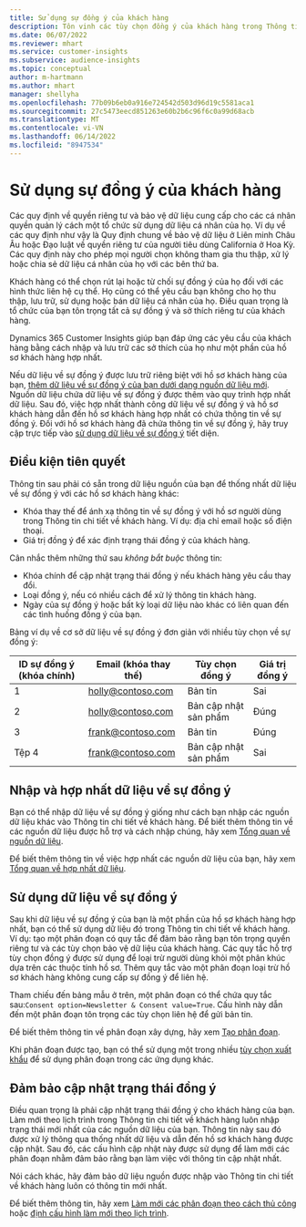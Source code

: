 ```yaml
---
title: Sử dụng sự đồng ý của khách hàng
description: Tôn vinh các tùy chọn đồng ý của khách hàng trong Thông tin chi tiết về khách hàng bằng cách nhập dữ liệu về sự đồng ý.
ms.date: 06/07/2022
ms.reviewer: mhart
ms.service: customer-insights
ms.subservice: audience-insights
ms.topic: conceptual
author: m-hartmann
ms.author: mhart
manager: shellyha
ms.openlocfilehash: 77b09b6eb0a916e724542d503d96d19c5581aca1
ms.sourcegitcommit: 27c5473eecd851263e60b2b6c96f6c0a99d68acb
ms.translationtype: MT
ms.contentlocale: vi-VN
ms.lasthandoff: 06/14/2022
ms.locfileid: "8947534"
---
```

# <a name="use-customer-consent"></a>Sử dụng sự đồng ý của khách hàng

Các quy định về quyền riêng tư và bảo vệ dữ liệu cung cấp cho các cá nhân quyền quản lý cách một tổ chức sử dụng dữ liệu cá nhân của họ. Ví dụ về các quy định như vậy là Quy định chung về bảo vệ dữ liệu ở Liên minh Châu Âu hoặc Đạo luật về quyền riêng tư của người tiêu dùng California ở Hoa Kỳ. Các quy định này cho phép mọi người chọn không tham gia thu thập, xử lý hoặc chia sẻ dữ liệu cá nhân của họ với các bên thứ ba.  

Khách hàng có thể chọn rút lại hoặc từ chối sự đồng ý của họ đối với các hình thức liên hệ cụ thể. Họ cũng có thể yêu cầu bạn không cho họ thu thập, lưu trữ, sử dụng hoặc bán dữ liệu cá nhân của họ. Điều quan trọng là tổ chức của bạn tôn trọng tất cả sự đồng ý và sở thích riêng tư của khách hàng.  

Dynamics 365 Customer Insights giúp bạn đáp ứng các yêu cầu của khách hàng bằng cách nhập và lưu trữ các sở thích của họ như một phần của hồ sơ khách hàng hợp nhất.

Nếu dữ liệu về sự đồng ý được lưu trữ riêng biệt với hồ sơ khách hàng của bạn, [thêm dữ liệu về sự đồng ý của bạn dưới dạng nguồn dữ liệu mới](#import-and-unify-consent-data). Nguồn dữ liệu chứa dữ liệu về sự đồng ý được thêm vào quy trình hợp nhất dữ liệu. Sau đó, việc hợp nhất thành công dữ liệu về sự đồng ý và hồ sơ khách hàng dẫn đến hồ sơ khách hàng hợp nhất có chứa thông tin về sự đồng ý. Đối với hồ sơ khách hàng đã chứa thông tin về sự đồng ý, hãy truy cập trực tiếp vào [sử dụng dữ liệu về sự đồng ý](#use-consent-data) tiết diện.

## <a name="prerequisites"></a>Điều kiện tiên quyết

Thông tin sau phải có sẵn trong dữ liệu nguồn của bạn để thống nhất dữ liệu về sự đồng ý với các hồ sơ khách hàng khác:

- Khóa thay thế để ánh xạ thông tin về sự đồng ý với hồ sơ người dùng trong Thông tin chi tiết về khách hàng. Ví dụ: địa chỉ email hoặc số điện thoại.
- Giá trị đồng ý để xác định trạng thái đồng ý của khách hàng.

Cân nhắc thêm những thứ sau *không bắt buộc* thông tin:

- Khóa chính để cập nhật trạng thái đồng ý nếu khách hàng yêu cầu thay đổi.
- Loại đồng ý, nếu có nhiều cách để xử lý thông tin khách hàng.
- Ngày của sự đồng ý hoặc bất kỳ loại dữ liệu nào khác có liên quan đến các tình huống đồng ý của bạn.

Bảng ví dụ về cơ sở dữ liệu về sự đồng ý đơn giản với nhiều tùy chọn về sự đồng ý:

|ID sự đồng ý (khóa chính)   |Email (khóa thay thế)  |Tùy chọn đồng ý  |Giá trị đồng ý  |
|---------|---------|---------|---------|
|1    |  holly@contoso.com       |  Bản tin       |  Sai       |
|2    |  holly@contoso.com       |  Bản cập nhật sản phẩm       |  Đúng       |
|3    |  frank@contoso.com       |  Bản tin       | Đúng        |
|Tệp 4    |  frank@contoso.com       |  Bản cập nhật sản phẩm       |  Sai       |

## <a name="import-and-unify-consent-data"></a>Nhập và hợp nhất dữ liệu về sự đồng ý

Bạn có thể nhập dữ liệu về sự đồng ý giống như cách bạn nhập các nguồn dữ liệu khác vào Thông tin chi tiết về khách hàng. Để biết thêm thông tin về các nguồn dữ liệu được hỗ trợ và cách nhập chúng, hãy xem [Tổng quan về nguồn dữ liệu](data-sources.md).

Để biết thêm thông tin về việc hợp nhất các nguồn dữ liệu của bạn, hãy xem [Tổng quan về hợp nhất dữ liệu](data-unification.md).

## <a name="use-consent-data"></a>Sử dụng dữ liệu về sự đồng ý

Sau khi dữ liệu về sự đồng ý của bạn là một phần của hồ sơ khách hàng hợp nhất, bạn có thể sử dụng dữ liệu đó trong Thông tin chi tiết về khách hàng. Ví dụ: tạo một phân đoạn có quy tắc để đảm bảo rằng bạn tôn trọng quyền riêng tư và các tùy chọn bảo vệ dữ liệu của khách hàng. Các quy tắc hỗ trợ tùy chọn đồng ý được sử dụng để loại trừ người dùng khỏi một phân khúc dựa trên các thuộc tính hồ sơ. Thêm quy tắc vào một phân đoạn loại trừ hồ sơ khách hàng không cung cấp sự đồng ý để liên hệ.

Tham chiếu đến bảng mẫu ở trên, một phân đoạn có thể chứa quy tắc sau:`Consent option=Newsletter & Consent value=True`. Cấu hình này dẫn đến một phân đoạn tôn trọng các tùy chọn liên hệ để gửi bản tin.

Để biết thêm thông tin về phân đoạn xây dựng, hãy xem [Tạo phân đoạn](segment-builder.md).

Khi phân đoạn được tạo, bạn có thể sử dụng một trong nhiều [tùy chọn xuất khẩu](export-destinations.md) để sử dụng phân đoạn trong các ứng dụng khác.

## <a name="ensure-updated-consent-status"></a>Đảm bảo cập nhật trạng thái đồng ý

Điều quan trọng là phải cập nhật trạng thái đồng ý cho khách hàng của bạn. Làm mới theo lịch trình trong Thông tin chi tiết về khách hàng luôn nhập trạng thái mới nhất của các nguồn dữ liệu của bạn. Thông tin này sau đó được xử lý thông qua thống nhất dữ liệu và dẫn đến hồ sơ khách hàng được cập nhật. Sau đó, các cấu hình cập nhật này được sử dụng để làm mới các phân đoạn nhằm đảm bảo rằng bạn làm việc với thông tin cập nhật nhất.

Nói cách khác, hãy đảm bảo dữ liệu nguồn được nhập vào Thông tin chi tiết về khách hàng luôn có thông tin mới nhất.

Để biết thêm thông tin, hãy xem [Làm mới các phân đoạn theo cách thủ công](segments.md#refresh-segments) hoặc [định cấu hình làm mới theo lịch trình](system.md#schedule-tab).
